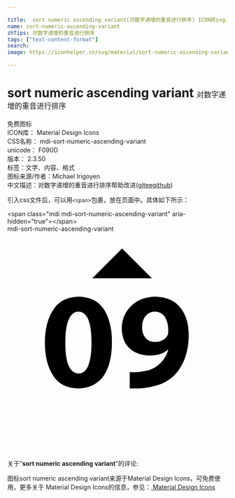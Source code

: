 ```yaml
---

title:  sort numeric ascending variant(对数字递增的重音进行排序) ICON转svg、png下载
name: sort-numeric-ascending-variant
zhTips: 对数字递增的重音进行排序
tags: ["text-content-format"]
search: 
image: https://iconhelper.cn/svg/material/sort-numeric-ascending-variant.svg

---
```


# sort numeric ascending variant  <small style="font-size: 60%;font-weight: 100">对数字递增的重音进行排序</small>


<div class="detail-page">
<p>
<span><span class="badge-success badge">免费图标</span> </span>
<br/>
<span>
ICON库：
<span class="badge-secondary badge">Material Design Icons</span> 
</span>
<br/>
<span>
CSS名称：
<span class="badge-secondary badge">mdi-sort-numeric-ascending-variant</span> 
</span>
<br/>
<span>
unicode：
<span class="badge-secondary badge">F090D</span> 
<copy-btn content='F090D' btn-title=""></copy-btn>
<copy-btn :content='String.fromCodePoint(parseInt("F090D", 16))' btn-title="复制U"></copy-btn>
</span>
<br/>
<span>
版本：
<span class="badge-secondary badge">2.3.50</span> 
</span><br/><span>标签：<span class="badge-light badge"><router-link to="/tags/text-content-format.html">文字、内容、格式</router-link></span></span>
<br/>
<span>图标来源/作者：<span class="badge-light badge">Michael Irigoyen</span></span> 
<br/>
<span class="zh-detail">中文描述：<span class="badge-primary badge">对数字递增的重音进行排序</span><span class="help-link"><span>帮助改进</span>(<a href="https://gitee.com/liuwave/icon-helper/edit/master/json/material/sort-numeric-ascending-variant.json" target="_blank" rel="noopener noreferrer">gitee</a><a href="https://github.com/liuwave/icon-helper/edit/master/json/material/sort-numeric-ascending-variant.json" target="_blank" rel="noopener noreferrer">github</a></span>)</span><br/>
</p>
</div>
<div class="alert alert-dark">
  <i class="mdi mdi-sort-numeric-ascending-variant mdi-48px"></i>
  <i class="mdi mdi-sort-numeric-ascending-variant mdi-36px"></i>
  <i class="mdi mdi-sort-numeric-ascending-variant mdi-24px"></i>
  <i class="mdi mdi-sort-numeric-ascending-variant mdi-18px"></i>
</div>
<div>
  <p>引入css文件后，可以用<code>&lt;span&gt;</code>包裹，放在页面中。具体如下所示：    
  </p>
  <div class="alert alert-primary" style="font-size: 14px">
    &lt;span class="mdi mdi-sort-numeric-ascending-variant" aria-hidden="true"&gt;&lt;/span&gt;
    <copy-btn content='<span class="mdi mdi-sort-numeric-ascending-variant" aria-hidden="true"></span>'></copy-btn>
  </div>
  <div class="alert alert-secondary">
    <i class="mdi mdi-sort-numeric-ascending-variant"
    style="font-size: 24px"
    aria-hidden="true"></i> mdi-sort-numeric-ascending-variant
    <copy-btn content="mdi-sort-numeric-ascending-variant" btn-title="复制图标名称"></copy-btn>
  </div>
</div>
<div id="svg" class="svg-wrap">
<svg xmlns="http://www.w3.org/2000/svg" viewBox="0 0 24 24"><path d="M7.78 7C9.08 7.04 10 7.53 10.57 8.46C11.13 9.4 11.41 10.56 11.39 11.95C11.4 13.5 11.09 14.73 10.5 15.62C9.88 16.5 8.95 16.97 7.71 17C6.45 16.96 5.54 16.5 4.96 15.56C4.38 14.63 4.09 13.45 4.09 12S4.39 9.36 5 8.44C5.59 7.5 6.5 7.04 7.78 7M7.75 8.63C7.31 8.63 6.96 8.9 6.7 9.46C6.44 10 6.32 10.87 6.32 12C6.31 13.15 6.44 14 6.69 14.54C6.95 15.1 7.31 15.37 7.77 15.37C8.69 15.37 9.16 14.24 9.17 12C9.17 9.77 8.7 8.65 7.75 8.63M13.33 17V15.22L13.76 15.24L14.3 15.22L15.34 15.03C15.68 14.92 16 14.78 16.26 14.58C16.59 14.35 16.86 14.08 17.07 13.76C17.29 13.45 17.44 13.12 17.53 12.78L17.5 12.77C17.05 13.19 16.38 13.4 15.47 13.41C14.62 13.4 13.91 13.15 13.34 12.65S12.5 11.43 12.46 10.5C12.47 9.5 12.81 8.69 13.47 8.03C14.14 7.37 15 7.03 16.12 7C17.37 7.04 18.29 7.45 18.88 8.24C19.47 9 19.76 10 19.76 11.19C19.75 12.15 19.61 13 19.32 13.76C19.03 14.5 18.64 15.13 18.12 15.64C17.66 16.06 17.11 16.38 16.47 16.61C15.83 16.83 15.12 16.96 14.34 17H13.33M16.06 8.63C15.65 8.64 15.32 8.8 15.06 9.11C14.81 9.42 14.68 9.84 14.68 10.36C14.68 10.8 14.8 11.16 15.03 11.46C15.27 11.77 15.63 11.92 16.11 11.93C16.43 11.93 16.7 11.86 16.92 11.74C17.14 11.61 17.3 11.46 17.41 11.28C17.5 11.17 17.53 10.97 17.53 10.71C17.54 10.16 17.43 9.69 17.2 9.28C16.97 8.87 16.59 8.65 16.06 8.63M9.25 5L12.5 1.75L15.75 5H9.25" /></svg>
</div>
<detail full-name='mdi-sort-numeric-ascending-variant'></detail>
<div class="icon-detail__container">
<p>关于“<b>sort numeric ascending variant</b>”的评论:</p>
</div>
<Vssue title="关于“sort numeric ascending variant”的评论" />    
<div><p>图标sort numeric ascending variant来源于Material Design Icons，可免费使用，更多关于 Material Design Icons的信息，参见：<a target="_blank" href="https://iconhelper.cn/material.html"> Material Design Icons</a>
</p></div>
